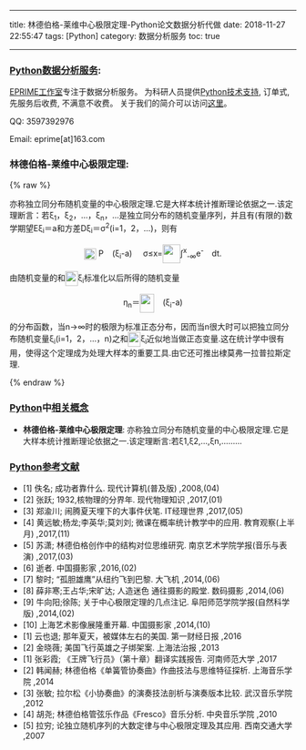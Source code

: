 
---
title: 林德伯格-莱维中心极限定理-Python论文数据分析代做
date: 2018-11-27 22:55:47
tags: [Python]
category: 数据分析服务
toc: true

---



<span></span>
<!-- more -->

### [Python](/tags/Python/)[数据分析服务](/categories/数据分析服务/):
[EPRIME工作室](http://eprime.cn/)专注于数据分析服务。
为科研人员提供[Python技术支持](http://eprime.cn/2018/08/18/EPRIME工作室Python代做服务详情/), 订单式, 先服务后收费, 不满意不收费。
关于我们的简介可以访问[这里](http://eprime.cn/2018/08/17/关于EPRIME工作室/)。

QQ: 3597392976

Email: eprime[at]163.com



### 林德伯格-莱维中心极限定理:

{% raw %}
<div class="p1">亦称独立同分布随机变量的中心极限定理.它是大样本统计推断理论依据之一.该定理断言：若ξ<sub>1</sub>，ξ<sub>2</sub>，…，ξ<sub>n</sub>，…是独立同分布的随机变量序列，并且有(有限的)数学期望Eξ<sub>i</sub>＝a和方差Dξ<sub>i</sub>＝σ<sup>2</sup>(i=1，2，…)，则有<p></p><p align="center"><span class="imgdiv" style="text-align:center;"><img onclick="zoomPic(this);" align="absmiddle" height="20" src="/CRFDPIC/R200607288/MATH1X_1998.JPG" width="21"></span> P<span class="imgdiv" style="text-align:center;"><img onclick="zoomPic(this);" align="absmiddle" height="26" src="/CRFDPIC/R200607288/MATH1X_1999.JPG" width="15"></span>(ξ<sub>i</sub>-a)<span class="imgdiv" style="text-align:center;"><img onclick="zoomPic(this);" align="absmiddle" height="16" src="/CRFDPIC/R200607288/MATH0X_6211.JPG" width="19"></span>σ≤x=<span class="imgdiv" style="text-align:center;"><img onclick="zoomPic(this);" align="absmiddle" height="33" src="/CRFDPIC/R200607288/MATH0X_6212.JPG" width="31"></span>∫<sup>x</sup><sub>-∞</sub>e<sup>-<span class="imgdiv" style="text-align:center;"><img onclick="zoomPic(this);" align="absmiddle" height="28" src="/CRFDPIC/R200607288/MATH0X_6213.JPG" width="14"></span></sup>dt.</p><p>由随机变量的和<span class="imgdiv" style="text-align:center;"><img onclick="zoomPic(this);" align="absmiddle" height="26" src="/CRFDPIC/R200607288/MATH1X_2000.JPG" width="22"></span>ξ<sub>i</sub>标准化以后所得的随机变量</p><p></p><p align="center">η<sub>n</sub>＝<span class="imgdiv" style="text-align:center;"><img onclick="zoomPic(this);" align="absmiddle" height="33" src="/CRFDPIC/R200607288/MATH0X_6214.JPG" width="25"></span><span class="imgdiv" style="text-align:center;"><img onclick="zoomPic(this);" align="absmiddle" height="26" src="/CRFDPIC/R200607288/MATH1X_2001.JPG" width="15"></span>(ξ<sub>i</sub>-a)</p>的分布函数，当n→∞时的极限为标准正态分布，因而当n很大时可以把独立同分布随机变量ξ<sub>i</sub>(i=1，2，…，n)之和<span class="imgdiv" style="text-align:center;"><img onclick="zoomPic(this);" align="absmiddle" height="26" src="/CRFDPIC/R200607288/MATH1X_2002.JPG" width="22"></span>ξ<sub>i</sub>近似地当做正态变量.这在统计学中很有用，使得这个定理成为处理大样本的重要工具.由它还可推出棣莫弗一拉普拉斯定理.</div>
{% endraw %}



### [Python](/tags/Python/)中[相关概念](/categories/数据分析服务)

- **林德伯格-莱维中心极限定理**: 亦称独立同分布随机变量的中心极限定理.它是大样本统计推断理论依据之一.该定理断言:若ξ1,ξ2,…,ξn,…......


### [Python](/tags/Python/)[参考文献](/categories/数据分析服务/)

- [1]  佚名; 成功者靠什么. 现代计算机(普及版) ,2008,(04)
- [2]  张跃; 1932,核物理的分界年. 现代物理知识 ,2017,(01)
- [3]  郑渝川; 闹腾夏天埋下的大事件伏笔. IT经理世界 ,2017,(05)
- [4]  黄远敏;杨龙;李英华;莫刘刘; 微课在概率统计教学中的应用. 教育观察(上半月) ,2017,(11)
- [5]  苏潇; 林德伯格创作中的结构对位思维研究. 南京艺术学院学报(音乐与表演) ,2017,(03)
- [6]   逝者. 中国摄影家 ,2016,(02)
- [7]  黎时; “孤胆雄鹰”从纽约飞到巴黎. 大飞机 ,2014,(06)
- [8]  薛非寒;王占华;宋旷达; 人造迷色  通往摄影的殿堂. 数码摄影 ,2014,(06)
- [9]  牛向阳;徐陈; 关于中心极限定理的几点注记. 阜阳师范学院学报(自然科学版) ,2014,(02)
- [10]   上海艺术影像展隆重开幕. 中国摄影家 ,2014,(10)
- [1]  云也退; 那年夏天，被媒体左右的美国. 第一财经日报 ,2016
- [2]  金晓薇; 美国飞行英雄之子绑架案. 上海法治报 ,2013
- [1]  张彩霞; 《王牌飞行员》（第十章）翻译实践报告. 河南师范大学 ,2017
- [2]  韩闻赫; 林德伯格《单簧管协奏曲》作曲技法与思维特征探析. 上海音乐学院 ,2014
- [3]  张敏; 拉尔松《小协奏曲》的演奏技法剖析与演奏版本比较. 武汉音乐学院 ,2012
- [4]  胡尧; 林德伯格管弦乐作品《Fresco》音乐分析. 中央音乐学院 ,2010
- [5]  拉穷; 论独立随机序列的大数定律与中心极限定理及其应用. 西南交通大学 ,2007



